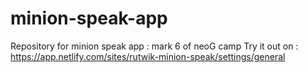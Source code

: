 # minion-speak-app
 Repository for minion speak app : mark 6 of neoG camp
Try it out on : https://app.netlify.com/sites/rutwik-minion-speak/settings/general
